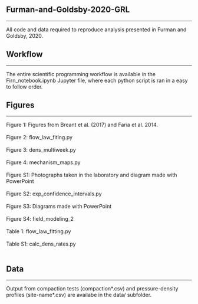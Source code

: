 ## Furman-and-Goldsby-2020-GRL

---

All code and data required to reproduce analysis presented in Furman and Goldsby, 2020.


## Workflow

---

The entire scientific programming workflow is available in the Firn_notebook.ipynb Jupyter file, where each python script is ran in a easy to follow order. 

## Figures

---

Figure 1: Figures from Breant et al. (2017) and Faria et al. 2014. <br><br>
Figure 2: flow_law_fiting.py <br><br>
Figure 3: dens_multiweek.py <br><br>
Figure 4: mechanism_maps.py <br><br>
Figure S1: Photographs taken in the laboratory and diagram made with PowerPoint <br><br>
Figure S2: exp_confidence_intervals.py <br><br>
Figure S3: Diagrams made with PowerPoint <br><br>
Figure S4: field_modeling_2 <br><br>
Table 1: flow_law_fitting.py <br><br>
Table S1: calc_dens_rates.py <br><br>

## Data

---

Output from compaction tests (compaction*.csv) and pressure-density profiles (site-name*.csv) are availabe in the data/ subfolder. 
